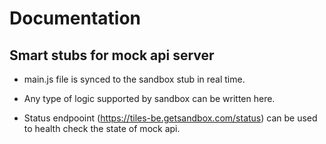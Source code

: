 Documentation
====================

## Smart stubs for mock api server

* main.js file is synced to the sandbox stub in real time.

* Any type of logic supported by sandbox can be written here.

* Status endpooint (https://tiles-be.getsandbox.com/status) can be used to health check the state of mock api.
